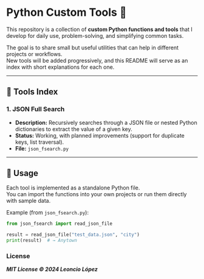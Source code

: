 # Python Custom Tools 🐍

This repository is a collection of **custom Python functions and tools** that I develop for daily use, problem-solving, and simplifying common tasks.  

The goal is to share small but useful utilities that can help in different projects or workflows.  
New tools will be added progressively, and this README will serve as an index with short explanations for each one.  

---

## 📌 Tools Index

### 1. JSON Full Search

- **Description:** Recursively searches through a JSON file or nested Python dictionaries to extract the value of a given key.  
- **Status:** Working, with planned improvements (support for duplicate keys, list traversal).  
- **File:** `json_fsearch.py`  

---

## 🚀 Usage

Each tool is implemented as a standalone Python file.  
You can import the functions into your own projects or run them directly with sample data.  

Example (from `json_fsearch.py`):

```python
from json_fsearch import read_json_file

result = read_json_file("test_data.json", "city")
print(result)  # → Anytown

```

### License

***MIT License © 2024 Leoncio López***
